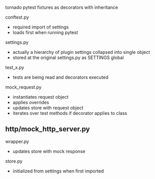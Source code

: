 tornado pytest fixtures as decorators with inheritance


conftest.py
- required import of settings
- loads first when running pytest

settings.py
- actually a hierarchy of plugin settings collapsed into single object
- stored at the original settings.py as SETTINGS global

test_x.py
- tests are being read and decorators executed

mock_request.py
- instantiates request object
- applies overrides
- updates store with request object
- iterates over test methods if decorator applies to class

http/mock_http_server.py
-

wrapper.py
- updates store with mock response

store.py
- initialized from settings when first imported
